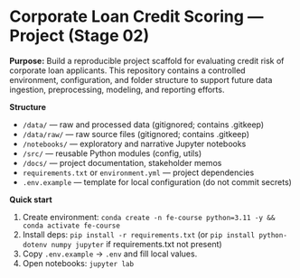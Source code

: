 # Corporate Loan Credit Scoring — Project (Stage 02)

**Purpose:** Build a reproducible project scaffold for evaluating credit risk of corporate loan applicants. This repository contains a controlled environment, configuration, and folder structure to support future data ingestion, preprocessing, modeling, and reporting efforts.

**Structure**
- `/data/` — raw and processed data (gitignored; contains .gitkeep)
- `/data/raw/` — raw source files (gitignored; contains .gitkeep)
- `/notebooks/` — exploratory and narrative Jupyter notebooks
- `/src/` — reusable Python modules (config, utils)
- `/docs/` — project documentation, stakeholder memos
- `requirements.txt` or `environment.yml` — project dependencies
- `.env.example` — template for local configuration (do not commit secrets)

**Quick start**
1. Create environment: `conda create -n fe-course python=3.11 -y && conda activate fe-course`
2. Install deps: `pip install -r requirements.txt` (or `pip install python-dotenv numpy jupyter` if requirements.txt not present)
3. Copy `.env.example` → `.env` and fill local values.
4. Open notebooks: `jupyter lab`
